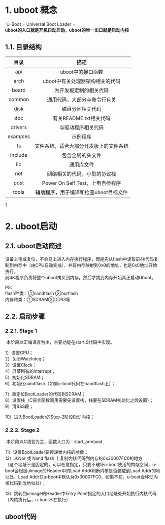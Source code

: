 

# 1. uboot 概念

​		U-Boot = Universal Boot Loader =  
​		**uboot的入口就是开机自动启动，uboot的唯一出口就是启动内核**

## 1.1. 目录结构

|   目录   |                  描述                  |
| :------: | :------------------------------------: |
|   api    |           uboot中的接口函数            |
|   arch   |    uboot中有关处理器架构相关的代码     |
|  board   |         为开发板定制的相关代码         |
|  common  |      通用代码，大部分与命令行有关      |
|   disk   |            磁盘分区相关代码            |
|   doc    |         有关README.txt相关代码         |
| drivers  |           与驱动程序相关代码           |
| examples |                示例程序                |
|    fs    | 文件系统，适合大部分开发板上的文件系统 |
| include  |            包含全局的头文件            |
|   lib    |               通用库文件               |
|   net    |      网络相关的代码，小型的协议栈      |
|   post   |    Power On Self Test，上电自检程序    |
|  tools   | 辅助程序，用于编译和检查uboot目标文件  |

1





# 2. uboot启动

## 2.1. uboot启动简述

​		设备上电或复位，不会马上进入内存执行程序，而是先从flash中读取前4k代码复制到内存中（由CPU自动完成），并将内存映射到0x0的地址，也是0x0地址开始执行。  
​		前4K程序负责将整个uboot拷贝到内存，然后才跳到内存开始真正启动Uboot。

PS:  
		flash种类：①nandflash ②norflash  
		内存种类：①SDRAM②DDR3等

## 2.2. 启动步骤

### 2.2.1. Stage 1

​		本阶段以汇编语言为主，主要功能在start.S代码中实现。

1）设置CPU；  
2）关闭Watchdog；  
3）设置Clock；  
4）屏蔽所有的Interrupt；  
5）初始化SDRAM；  
6）初始化nandflash（如果u-boot代码在nandflash上）；
    
7）重定位BootLoader的代码到SDRAM；     
8）设置栈（C语言函数调用需要先设置栈，栈要在SDRAM初始化之后设置）；  
9）清BSS段；
    
10）进入BootLoader的Step-2阶段启动内核；  

### 2.2.2. Stage 2  

​		本阶段以C语言为主，函数入口为：start_armboot

11）设置BootLoader要传递给内核的参数；  
12）从Nor 或 Nand flash 上复制内核代码到内存的0x30007FC0的地方  
（这个地址不是固定的，可以任意指定，只要不破坏u-boot使用的内存空间，u-boot会根据uImage的Header中的Load Addr判断内核是否装载到Load Addr的地址处，Load Addr在u-boot中默认为0x30007FC0，如果不在，u-boot会移动内核代码到改地址处）；
    
13）跳转到uImage的Header中Entry Point指定的入口地址处开始执行内核代码（内核执行后，u-boot不在执行）





## uboot代码